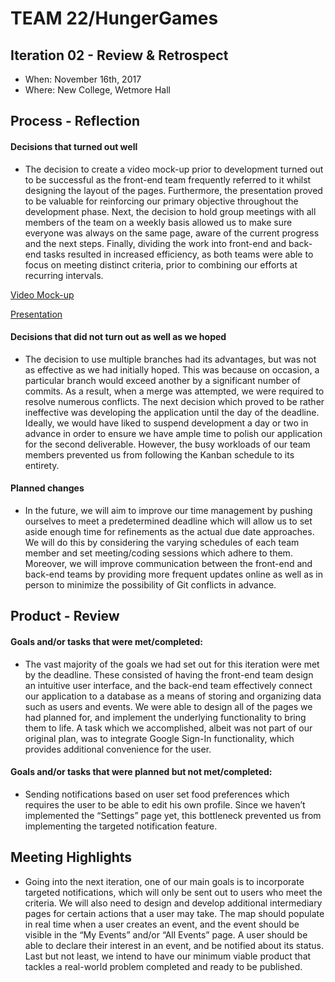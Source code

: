 # TEAM 22/HungerGames


## Iteration 02 - Review & Retrospect

 * When: November 16th, 2017
 * Where: New College, Wetmore Hall

## Process - Reflection

#### Decisions that turned out well
 
 * The decision to create a video mock-up prior to development turned out to be successful as the front-end team frequently referred to it whilst designing the layout of the pages. Furthermore, the presentation proved to be valuable for reinforcing our primary objective throughout the development phase. Next, the decision to hold group meetings with all members of the team on a weekly basis allowed us to make sure everyone was always on the same page, aware of the current progress and the next steps. Finally, dividing the work into front-end and back-end tasks resulted in increased efficiency, as both teams were able to focus on meeting distinct criteria, prior to combining our efforts at recurring intervals.
 
 [Video Mock-up](https://streamable.com/4q7hq)
 
 [Presentation](https://www.scribd.com/document/364547757/Hunger-Games-Presentation?secret_password=ettcw3JDUYFokb2kcBQH)

#### Decisions that did not turn out as well as we hoped

 * The decision to use multiple branches had its advantages, but was not as effective as we had initially hoped. This was because on occasion, a particular branch would exceed another by a significant number of commits. As a result, when a merge was attempted, we were required to resolve numerous conflicts. The next decision which proved to be rather ineffective was developing the application until the day of the deadline. Ideally, we would have liked to suspend development a day or two in advance in order to ensure we have ample time to polish our application for the second deliverable. However, the busy workloads of our team members prevented us from following the Kanban schedule to its entirety.

#### Planned changes

 * In the future, we will aim to improve our time management by pushing ourselves to meet a predetermined deadline which will allow us to set aside enough time for refinements as the actual due date approaches. We will do this by considering the varying schedules of each team member and set meeting/coding sessions which adhere to them. Moreover, we will improve communication between the front-end and back-end teams by providing more frequent updates online as well as in person to minimize the possibility of Git conflicts in advance. 
 

## Product - Review

#### Goals and/or tasks that were met/completed:
 
 * The vast majority of the goals we had set out for this iteration were met by the deadline. These consisted of having the front-end team design an intuitive user interface, and the back-end team effectively connect our application to a database as a means of storing and organizing data such as users and events. We were able to design all of the pages we had planned for, and implement the underlying functionality to bring them to life. A task which we accomplished, albeit was not part of our original plan, was to integrate Google Sign-In functionality, which provides additional convenience for the user.
 
#### Goals and/or tasks that were planned but not met/completed:
   
 * Sending notifications based on user set food preferences which requires the user to be able to edit his own profile. Since we haven’t implemented the “Settings” page yet, this bottleneck prevented us from implementing the targeted notification feature.

## Meeting Highlights
 
 * Going into the next iteration, one of our main goals is to incorporate targeted notifications, which will only be sent out to users who meet the criteria. We will also need to design and develop additional intermediary pages for certain actions that a user may take. The map should populate in real time when a user creates an event, and the event should be visible in the “My Events” and/or “All Events” page. A user should be able to declare their interest in an event, and be notified about its status. Last but not least, we intend to have our minimum viable product that tackles a real-world problem completed and ready to be published.
